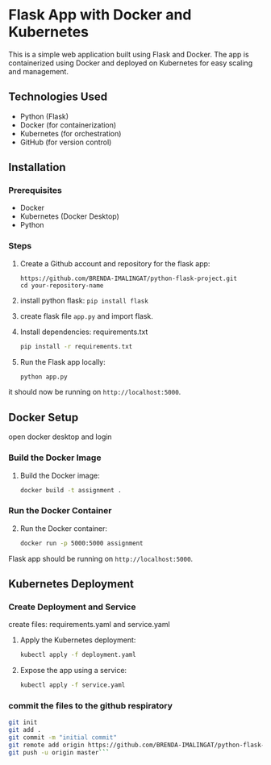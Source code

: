# Flask App with Docker and Kubernetes

This is a simple web application built using Flask and Docker. The app is containerized using Docker and deployed on Kubernetes for easy scaling and management.

## Technologies Used
- Python (Flask)
- Docker (for containerization)
- Kubernetes (for orchestration)
- GitHub (for version control)

## Installation

### Prerequisites
- Docker
- Kubernetes (Docker Desktop)
- Python

### Steps
1. Create a Github account and repository for the flask app:
    ```
    https://github.com/BRENDA-IMALINGAT/python-flask-project.git
    cd your-repository-name
    ```

2. install python flask:
   ```pip install flask```
   
4. create flask file
  ```app.py```
and import flask.

5. Install dependencies:
   requirements.txt
    ```bash
    pip install -r requirements.txt
    ```

6. Run the Flask app locally:
    ```bash
    python app.py
    ```
it should now be running on `http://localhost:5000`.

## Docker Setup
open docker desktop and login 

### Build the Docker Image
1. Build the Docker image:
    ```bash
    docker build -t assignment .
    ```

### Run the Docker Container
2. Run the Docker container:
    ```bash
    docker run -p 5000:5000 assignment
    ```
Flask app should be running on `http://localhost:5000`.

## Kubernetes Deployment

### Create Deployment and Service
create files: requirements.yaml and service.yaml
1. Apply the Kubernetes deployment:
    ```bash
    kubectl apply -f deployment.yaml
    ```

2. Expose the app using a service:
    ```bash
    kubectl apply -f service.yaml
    ```

### commit the files to the github respiratory
```bash
git init
git add .
git commit -m "initial commit"
git remote add origin https://github.com/BRENDA-IMALINGAT/python-flask-project.git
git push -u origin master```



